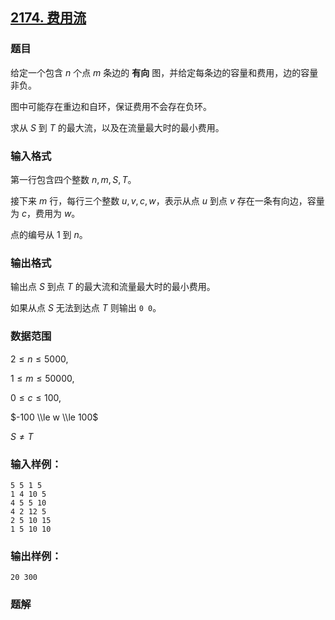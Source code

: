 ## [2174\. 费用流](https://www.acwing.com/problem/content/2176/)

### 题目

给定一个包含 $n$ 个点 $m$ 条边的 **有向** 图，并给定每条边的容量和费用，边的容量非负。

图中可能存在重边和自环，保证费用不会存在负环。

求从 $S$ 到 $T$ 的最大流，以及在流量最大时的最小费用。

### 输入格式

第一行包含四个整数 $n,m,S,T$。

接下来 $m$ 行，每行三个整数 $u,v,c,w$，表示从点 $u$ 到点 $v$ 存在一条有向边，容量为 $c$，费用为 $w$。

点的编号从 $1$ 到 $n$。

### 输出格式

输出点 $S$ 到点 $T$ 的最大流和流量最大时的最小费用。

如果从点 $S$ 无法到达点 $T$ 则输出 `0 0`。

### 数据范围

$2≤n≤5000$,

$1≤m≤50000$,

$0≤c≤100$,

$-100 \\le w \\le 100$

$S≠T$

### 输入样例：

```
5 5 1 5
1 4 10 5
4 5 5 10
4 2 12 5
2 5 10 15
1 5 10 10
```

### 输出样例：

```
20 300
```

### 题解

